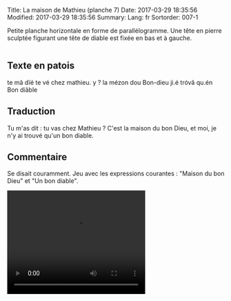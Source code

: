 Title: La maison de Mathieu (planche 7)
Date: 2017-03-29 18:35:56
Modified: 2017-03-29 18:35:56
Summary: 
Lang: fr
Sortorder: 007-1

Petite planche horizontale en forme de parallélogramme. Une tête en pierre sculptée figurant une tête de diable est fixée en bas et à gauche.

<figure class="image-block" style="float: center;">
  <img alt="" src="{static}/images/planche_7.png">
  <figcaption style="max-width: 620px"></figcaption>
</figure>

## Texte en patois
te  mâ  dïé te vé chez mathieu.  y ? la mézon dou Bon-dieu  ji.é tróvâ qu.én Bon diâble

## Traduction
Tu m'as dit : tu vas chez Mathieu ?  C'est la maison du bon Dieu, et moi, je n'y ai trouvé qu'un bon diable.

## Commentaire
Se disait couramment. Jeu avec les expressions courantes : "Maison du bon Dieu" et "Un bon diable".





<video width="320" height="240" controls>
  <source src="https://d1njpgd0ygatdn.cloudfront.net/video_7.mp4" type="video/mp4">
</video>

